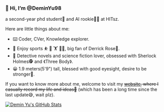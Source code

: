 

### 👋 Hi, I’m @DeminYu98 ###
a second-year phd student🎒 and AI rookie👨‍💻 at HITsz.

Here are little things about me:
- ⌨️ Coder, CVer, Knowledge explorer.
- 🏀 Enjoy sports ⛹ 🏸 🏋 🏃‍♂️, big fan of Derrick Rose🌹.
- 📖 Detective novels and science fiction lover, obsessed with Sherlock Holmes🕵 and 《Three Body》.
- 😀 1.9 meters(5'9") tall, blessed with good eyesight, desire to be stronger💪.

If you want to know more about me, welcome to visit my ~~[website](https://deminyu98.github.io/), where I casually record my life and ideas💭~~ (which has been a long time since the last update😅, wait plz).


[![Demin Yu's GitHub Stats](https://github-readme-stats.vercel.app/api?username=deminyu98&count_private=true&show_icons=true&theme=radical)](https://github.com/deminyu98)



<!---
DeminYu98/DeminYu98 is a ✨ special ✨ repository because its `README.md` (this file) appears on your GitHub profile.
You can click the Preview link to take a look at your changes.
--->
